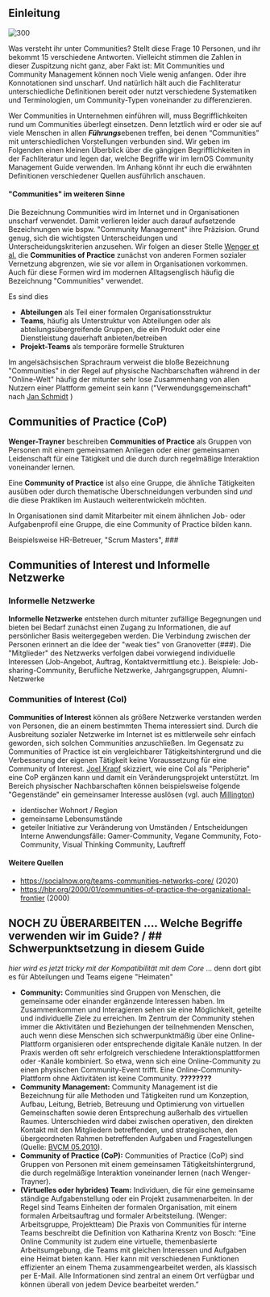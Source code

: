 ## Einleitung
![300](images/Community_Typen.png)

Was versteht ihr unter Communities? Stellt diese Frage 10 Personen, und ihr bekommt 15 verschiedene Antworten. Vielleicht stimmen die Zahlen in dieser Zuspitzung nicht ganz, aber Fakt ist: Mit Communities und Community Management können noch Viele wenig anfangen. Oder ihre Konnotationen sind unscharf. Und natürlich hält auch die Fachliteratur unterschiedliche Definitionen bereit oder nutzt verschiedene Systematiken und Terminologien, um Community-Typen voneinander zu differenzieren.

Wer Communities in Unternehmen einführen will, muss Begrifflichkeiten rund um Communities überlegt einsetzen. Denn letztlich wird er oder sie auf viele Menschen in allen ***Führungs***ebenen treffen, bei denen “Communities” mit unterschiedlichen Vorstellungen verbunden sind. Wir geben im Folgenden einen kleinen Überblick über die gängigen Begrifflichkeiten in der Fachliteratur und legen dar, welche Begriffe wir im lernOS Community Management Guide verwenden. Im Anhang könnt ihr euch die erwähnten Definitionen verschiedener Quellen ausführlich anschauen.
#### "Communities" im weiteren Sinne
Die Bezeichnung Communities wird im Internet und in Organisationen unscharf verwendet. Damit verlieren leider auch darauf aufsetzende Bezeichnungen wie bspw. "Community Management" ihre Präzision. Grund genug, sich die wichtigsten Unterscheidungen und Unterscheidungskriterien anzusehen. Wir folgen an dieser Stelle [Wenger et al.](https://hbswk.hbs.edu/archive/cultivating-communities-of-practice-a-guide-to-managing-knowledge-seven-principles-for-cultivating-communities-of-practice) die **Communities of Practice** zunächst von anderen Formen sozialer Vernetzung abgrenzen, wie sie vor allem in Organisationen vorkommen. Auch für diese Formen wird im modernen Alltagsenglisch häufig die Bezeichnung "Communities" verwendet.

Es sind dies
- **Abteilungen** als Teil einer formalen Organisationsstruktur
- **Teams**, häufig als Unterstruktur von Abteilungen oder als abteilungsübergreifende Gruppen, die ein Produkt oder eine Dienstleistung dauerhaft anbieten/betreiben
- **Projekt-Teams** als temporäre formelle Strukturen

Im angelsächsischen Sprachraum verweist die bloße Bezeichnung "Communities" in der Regel auf physische Nachbarschaften während in der "Online-Welt" häufig der mitunter sehr lose Zusammenhang von allen Nutzern einer Plattform gemeint sein kann ("Verwendungsgemeinschaft" nach [Jan Schmidt](https://www.uni-bamberg.de/fileadmin/uni/fakultaeten/split_professuren/journalistik/Fonk/pdfs-Veroeffentlichungen/Abschlussbericht_onlinegestuetztes_Netzwerken_SCHM2359_11.pdf) )
## Communities of Practice (CoP)
**Wenger-Trayner** beschreiben **Communities of Practice** als Gruppen von Personen mit einem gemeinsamen Anliegen oder einer gemeinsamen Leidenschaft für eine Tätigkeit und die durch durch regelmäßige Interaktion voneinander lernen.

Eine **Community of Practice** ist also eine Gruppe, die ähnliche Tätigkeiten ausüben oder durch thematische Überschneidungen verbunden sind *und* die diese Praktiken im Austauch weiterentwickeln möchten.

In Organisationen sind damit Mitarbeiter mit einem ähnlichen Job- oder Aufgabenprofil eine Gruppe, die eine Community of Practice bilden kann.

Beispielsweise HR-Betreuer, "Scrum Masters", ### 
## Communities of Interest und Informelle Netzwerke
### Informelle Netzwerke
**Informelle Netzwerke** entstehen durch mitunter zufällige Begegnungen und bieten bei Bedarf zunächst einen Zugang zu Informationen, die auf persönlicher Basis weitergegeben werden. Die Verbindung zwischen der Personen erinnert an die Idee der "weak ties" von Granovetter (###).  Die "Mitglieder" des Netzwerks verfolgen dabei vorwiegend individuelle Interessen (Job-Angebot, Auftrag, Kontaktvermittlung etc.).
Beispiele: Job-sharing-Community, Berufliche Netzwerke, Jahrgangsgruppen, Alumni-Netzwerke
### Communities of Interest (CoI)
**Communities of Interest** können als größere Netzwerke verstanden werden von Personen, die an einem bestimmten Thema interessiert sind. Durch die Ausbreitung sozialer Netzwerke im Internet ist es mittlerweile sehr einfach geworden, sich solchen Communities anzuschließen. Im Gegensatz zu Communities of Practice ist ein vergleichbarer Tätigkeitshintergrund und die Verbesserung der eigenen Tätigkeit keine Voraussetzung für eine Community of Interest. 
[Joel Krapf](https://joel-krapf.com/2020/05/10/nutze-eine-breite-change-coalition-zur-verankerung/) skizziert, wie eine CoI als "Peripherie" eine CoP ergänzen kann und damit ein Veränderungsprojekt unterstützt.
Im Bereich physischer Nachbarschaften können beispielsweise folgende "Gegenstände" ein gemeinsamer Interesse auslösen (vgl. auch [Millington](https://stangarfield.medium.com/types-of-communities-enterprise-social-network-groups-a-trail-that-collects-77df73ec2c8f))
- identischer Wohnort / Region
- gemeinsame Lebensumstände
- geteiler Initiative zur Veränderung von Umständen / Entscheidungen
Interne Anwendungsfälle: Gamer-Community, Vegane Community, Foto-Community, Visual Thinking Community, Lauftreff
#### Weitere Quellen
- https://socialnow.org/teams-communities-networks-core/ (2020)
- https://hbr.org/2000/01/communities-of-practice-the-organizational-frontier (2000)
## NOCH ZU ÜBERARBEITEN .... Welche Begriffe verwenden wir im Guide? / ## Schwerpunktsetzung in diesem Guide
*hier wird es jetzt tricky mit der Kompatibilität mit dem Core* ... denn dort gibt es für Abteilungen und Teams eigene "Heimaten"
- **Community:** Communities sind Gruppen von Menschen, die gemeinsame oder einander ergänzende Interessen haben. Im Zusammenkommen und Interagieren sehen sie eine Möglichkeit, geteilte und individuelle Ziele zu erreichen. Im Zentrum der Community stehen immer die Aktivitäten und Beziehungen der teilnehmenden Menschen, auch wenn diese Menschen sich schwerpunktmäßig über eine Online-Plattform  organisieren oder entsprechende digitale Kanäle nutzen. In der Praxis werden oft sehr erfolgreich verschiedene Interaktionsplattformen oder -Kanäle kombiniert. So etwa, wenn sich eine Online-Community zu einen physischen Community-Event trifft.
  Eine Online-Community-Plattform ohne Aktivitäten ist keine Community. **????????**
- **Community Management:** Community Management ist die Bezeichnung für alle Methoden und Tätigkeiten rund um Konzeption, Aufbau, Leitung, Betrieb, Betreuung und Optimierung von virtuellen Gemeinschaften sowie deren Entsprechung außerhalb des virtuellen Raumes. Unterschieden wird dabei zwischen operativen, den direkten Kontakt mit den Mitgliedern betreffenden, und strategischen, den übergeordneten Rahmen betreffenden Aufgaben und Fragestellungen (Quelle: [BVCM 05.2010](https://www.bvcm.org/2010/05/veroffentlichung-der-offiziellen-definition-community-management/)).
- **Community of Practice (CoP):** Communities of Practice (CoP) sind Gruppen von Personen mit einem gemeinsamen Tätigkeitshintergrund, die durch regelmäßige Interaktion voneinander lernen (nach Wenger-Trayner).
- **(Virtuelles oder hybrides) Team:** Individuen, die für eine gemeinsame ständige Aufgabenstellung oder ein Projekt zusammenarbeiten. In der Regel sind Teams Einheiten der formalen Organisation, mit einem formalen Arbeitsauftrag und formaler Arbeitsteilung. (Wenger: Arbeitsgruppe, Projektteam) Die Praxis von Communities für interne Teams beschreibt die Definition von Katharina Krentz von Bosch: “Eine Online Community ist zudem eine virtuelle, themenbasierte Arbeitsumgebung, die Teams mit gleichen Interessen und Aufgaben eine Heimat bieten kann. Hier kann mit verschiedenen Funktionen effizienter an einem Thema zusammengearbeitet werden, als klassisch per E-Mail. Alle Informationen sind zentral an einem Ort verfügbar und können überall von jedem Device bearbeitet werden.”